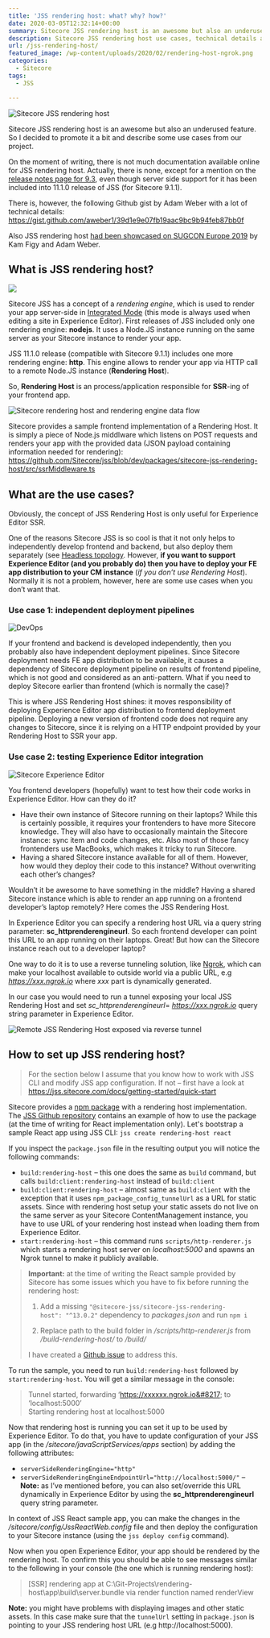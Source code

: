 ```yaml
---
title: 'JSS rendering host: what? why? how?'
date: 2020-03-05T12:32:14+00:00
summary: Sitecore JSS rendering host is an awesome but also an underused feature. So I decided to promote it a bit and describe some use cases from our project.
description: Sitecore JSS rendering host use cases, technical details and instructions on how to set it up
url: /jss-rendering-host/
featured_image: /wp-content/uploads/2020/02/rendering-host-ngrok.png
categories:
  - Sitecore
tags:
  - JSS

---
```

![Sitecore JSS rendering host](jss-logo.png#center "Sitecore JSS rendering host")

Sitecore JSS rendering host is an awesome but also an underused feature. So I decided to promote it a bit and describe some use cases from our project.

On the moment of writing, there is not much documentation available online for JSS rendering host. Actually, there is none, except for a mention on the [release notes page for 9.3](https://jss.sitecore.com/release-notes#new-features--improvements "release notes page for 9.3"), even though server side support for it has been included into 11.1.0 release of JSS (for Sitecore 9.1.1).

There is, however, the following Github gist by Adam Weber with a lot of technical details: https://gist.github.com/aweber1/39d1e9e07fb19aac9bc9b94feb87bb0f

Also JSS rendering host [had been showcased on SUGCON Europe 2019](https://youtu.be/5-nu7vIdIww?t=1492 "had been showcased on SUGCON Europe 2019") by Kam Figy and Adam Weber.

## What is JSS rendering host?

![](https://i0.wp.com/media.giphy.com/media/l3q2K5jinAlChoCLS/source.gif?w=1100&#038;ssl=1#center)

Sitecore JSS has a concept of a _rendering engine_, which is used to render your app server-side in [Integrated Mode](https://doc.sitecore.com/xp/en/developers/hd/200/sitecore-headless-development/start-a-jss-app-in-integrated-mode.html "Integrated Mode") (this mode is always used when editing a site in Experience Editor). First releases of JSS included only one rendering engine: **nodejs**. It uses a Node.JS instance running on the same server as your Sitecore instance to render your app. 

JSS 11.1.0 release (compatible with Sitecore 9.1.1) includes one more rendering engine: **http**. This engine allows to render your app via HTTP call to a remote Node.JS instance (**Rendering Host**). 

So, **Rendering Host** is an process/application responsible for **SSR**-ing of your frontend app.

![Sitecore rendering host and rendering engine data flow](rendering-host.png#center "Sitecore rendering host and rendering engine data flow")

Sitecore provides a sample frontend implementation of a Rendering Host. It is simply a piece of Node.js middlware which listens on POST requests and renders your app with the provided data (JSON payload containing information needed for rendering): https://github.com/Sitecore/jss/blob/dev/packages/sitecore-jss-rendering-host/src/ssrMiddleware.ts

## What are the use cases?

Obviously, the concept of JSS Rendering Host is only useful for Experience Editor SSR. 

One of the reasons Sitecore JSS is so cool is that it not only helps to independently develop frontend and backend, but also deploy them separately (see [Headless topology](https://doc.sitecore.com/xp/en/developers/hd/200/sitecore-headless-development/jss-topologies.html#headless-topology "Headless topology"). However, **if you want to support Experience Editor (and you probably do) then you have to deploy your FE app distribution to your CM instance** (_if you don&#8217;t use Rendering Host_). Normally it is not a problem, however, here are some use cases when you don&#8217;t want that.

### Use case 1: independent deployment pipelines

![DevOps](devops.png#center)

If your frontend and backend is developed independently, then you probably also have independent deployment pipelines. Since Sitecore deployment needs FE app distribution to be available, it causes a dependency of Sitecore deployment pipeline on results of frontend pipeline, which is not good and considered as an anti-pattern. What if you need to deploy Sitecore earlier than frontend (which is normally the case)?

This is where JSS Rendering Host shines: it moves responsibility of deploying Experience Editor app distribution to frontend deployment pipeline. Deploying a new version of frontend code does not require any changes to Sitecore, since it is relying on a HTTP endpoint provided by your Rendering Host to SSR your app.

### Use case 2: testing Experience Editor integration

![Sitecore Experience Editor](experience-editor.png#center "Sitecore Experience Editor")

You frontend developers (hopefully) want to test how their code works in Experience Editor. How can they do it?

  * Have their own instance of Sitecore running on their laptops? While this is certainly possible, it requires your frontenders to have more Sitecore knowledge. They will also have to occasionally maintain the Sitecore instance: sync item and code changes, etc. Also most of those fancy frontenders use MacBooks, which makes it tricky to run Sitecore.
  * Having a shared Sitecore instance available for all of them. However, how would they deploy their code to this instance? Without overwriting each other&#8217;s changes?

Wouldn&#8217;t it be awesome to have something in the middle? Having a shared Sitecore instance which is able to render an app running on a frontend developer&#8217;s laptop remotely? Here comes the JSS Rendering Host.

In Experience Editor you can specify a rendering host URL via a query string parameter: **sc_httprenderengineurl**. So each frontend developer can point this URL to an app running on their laptops. Great! But how can the Sitecore instance reach out to a developer laptop?

One way to do it is to use a reverse tunneling solution, like [Ngrok](https://ngrok.com/), which can make your localhost available to outside world via a public URL, e.g _https://xxx.ngrok.io_ where _xxx_ part is dynamically generated.

In our case you would need to run a tunnel exposing your local JSS Rendering Host and set _sc_httprenderengineurl_= _https://xxx.ngrok.io_ query string parameter in Experience Editor.

![Remote JSS Rendering Host exposed via reverse tunnel](rendering-host-ngrok.png#center "Remote JSS Rendering Host exposed via reverse tunnel")

## How to set up JSS rendering host?

> For the section below I assume that you know how to work with JSS CLI and modify JSS app configuration. If not &#8211; first have a look at https://jss.sitecore.com/docs/getting-started/quick-start

Sitecore provides a [npm package](https://www.npmjs.com/package/@sitecore-jss/sitecore-jss-rendering-host "npm package") with a rendering host implementation. The [JSS Github repository](https://github.com/Sitecore/jss "JSS Github repository") contains an example of how to use the package (at the time of writing for React implementation only). Let's bootstrap a sample React app using JSS CLI: `jss create rendering-host react`

If you inspect the `package.json` file in the resulting output you will notice the following commands: 

  * `build:rendering-host` &#8211; this one does the same as `build` command, but calls `build:client:rendering-host` instead of `build:client`
  * `build:client:rendering-host` &#8211; almost same as `build:client` with the exception that it uses `npm_package_config_tunnelUrl` as a URL for static assets. Since with rendering host setup your static assets do not live on the same server as your Sitecore ContentManagement instance, you have to use URL of your rendering host instead when loading them from Experience Editor.
  * `start:rendering-host` &#8211; this command runs `scripts/http-renderer.js` which starts a rendering host server on _localhost:5000_ and spawns an Ngrok tunnel to make it publicly available.

> **Important:** at the time of writing the React sample provided by Sitecore has some issues which you have to fix before running the rendering host:
>
> 1. Add a missing <code>"@sitecore-jss/sitecore-jss-rendering-host": "^13.0.2"</code> dependency to <em>packages.json</em> and run <code>npm i</code>
> 
> 2. Replace path to the build folder in <em>/scripts/http-renderer.js</em> from <em>/build-rendering-host/</em> to <em>/build/</em>
> 
> I have created a [Github issue](https://github.com/Sitecore/jss/issues/339 "Github issue") to address this.

To run the sample, you need to run `build:rendering-host` followed by `start:rendering-host`. You will get a similar message in the console:

> Tunnel started, forwarding &#8216;https://xxxxxx.ngrok.io&#8217; to &#8216;localhost:5000&#8217;<br />Starting rendering host at localhost:5000

Now that rendering host is running you can set it up to be used by Experience Editor. To do that, you have to update configuration of your JSS app (in the _/sitecore/javaScriptServices/apps_ section) by adding the following attributes: 

  * `serverSideRenderingEngine="http"`
  * `serverSideRenderingEngineEndpointUrl="http://localhost:5000/"` &#8211; **Note:** as I&#8217;ve mentioned before, you can also set/override this URL dynamically in Experience Editor by using the **sc_httprenderengineurl** query string parameter.

In context of JSS React sample app, you can make the changes in the _/sitecore/config/JssReactWeb.config_ file and then deploy the configuration to your Sitecore instance (using the `jss deploy config` command).

Now when you open Experience Editor, your app should be rendered by the rendering host. To confirm this you should be able to see messages similar to the following in your console (the one which is running rendering host):

> [SSR] rendering app at C:\Git-Projects\rendering-host\app\build\server.bundle via render function named renderView

**Note:** you might have problems with displaying images and other static assets. In this case make sure that the `tunnelUrl` setting in `package.json` is pointing to your JSS rendering host URL (e.g http://localhost:5000).